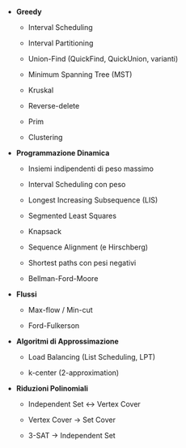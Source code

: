- **Greedy**
    
    - Interval Scheduling
        
    - Interval Partitioning
        
    - Union-Find (QuickFind, QuickUnion, varianti)
        
    - Minimum Spanning Tree (MST)
        
    - Kruskal
        
    - Reverse-delete
        
    - Prim
        
    - Clustering
        
- **Programmazione Dinamica**
    
    - Insiemi indipendenti di peso massimo
        
    - Interval Scheduling con peso
        
    - Longest Increasing Subsequence (LIS)
        
    - Segmented Least Squares
        
    - Knapsack
        
    - Sequence Alignment (e Hirschberg)
        
    - Shortest paths con pesi negativi
        
    - Bellman-Ford-Moore
        
- **Flussi**
    
    - Max-flow / Min-cut
        
    - Ford-Fulkerson
        
- **Algoritmi di Approssimazione**
    
    - Load Balancing (List Scheduling, LPT)
        
    - k-center (2-approximation)
        
- **Riduzioni Polinomiali**
    
    - Independent Set ↔ Vertex Cover
        
    - Vertex Cover → Set Cover
        
    - 3-SAT → Independent Set
